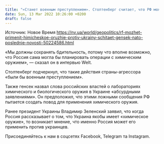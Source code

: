 ```yaml
---
title: "«Станет военным преступлением». Столтенберг считает, что РФ может планировать применение химического оружия против Украины"
date: Sun, 13 Mar 2022 10:26:00 +0200
draft: false
---
```

Источник: Новое Время https://nv.ua/world/geopolitics/rf-mozhet-primenit-himicheskoe-oruzhie-protiv-ukrainy-schitaet-gensek-nato-poslednie-novosti-50224586.html


«Мы должны сохранять бдительность, потому что вполне возможно, что Россия сама могла бы планировать операции с химическим оружием», — сказал он в интервью Welt.

 Столтенберг подчеркнул, что такие действия страны-агрессора «были бы военным преступлением».

Также генсек назвал слова российских властей о лабораториях химического и биологического оружия в Украине «абсурдными заявлениями». Он предположил, что этими ложными сообщения РФ пытается создать повод для применения химического оружия. 

Ранее президент Украины Владимир Зеленский заявил, что когда Россия рассказывает о том, что Украина якобы имеет «химическое оружие», то возникает мнение, что именно Россия может его применить против украинцев.

Присоединяйтесь к нам в соцсетях Facebook, Telegram та Instagram.
